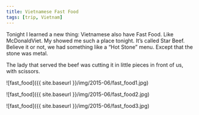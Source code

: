 ```yaml
---
title: Vietnamese Fast Food
tags: [trip, Vietnam]
---
```


Tonight I learned a new thing: Vietnamese also have Fast Food. Like McDonaldViet. My showed me such a place tonight. It’s called Star Beef. Believe it or not, we had something like a “Hot Stone” menu. Except that the stone was metal. 

The lady that served the beef was cutting it in little pieces in front of us, with scissors. 

![fast_food]({{ site.baseurl }}/img/2015-06/fast_food1.jpg)

![fast_food]({{ site.baseurl }}/img/2015-06/fast_food2.jpg)

![fast_food]({{ site.baseurl }}/img/2015-06/fast_food3.jpg)

